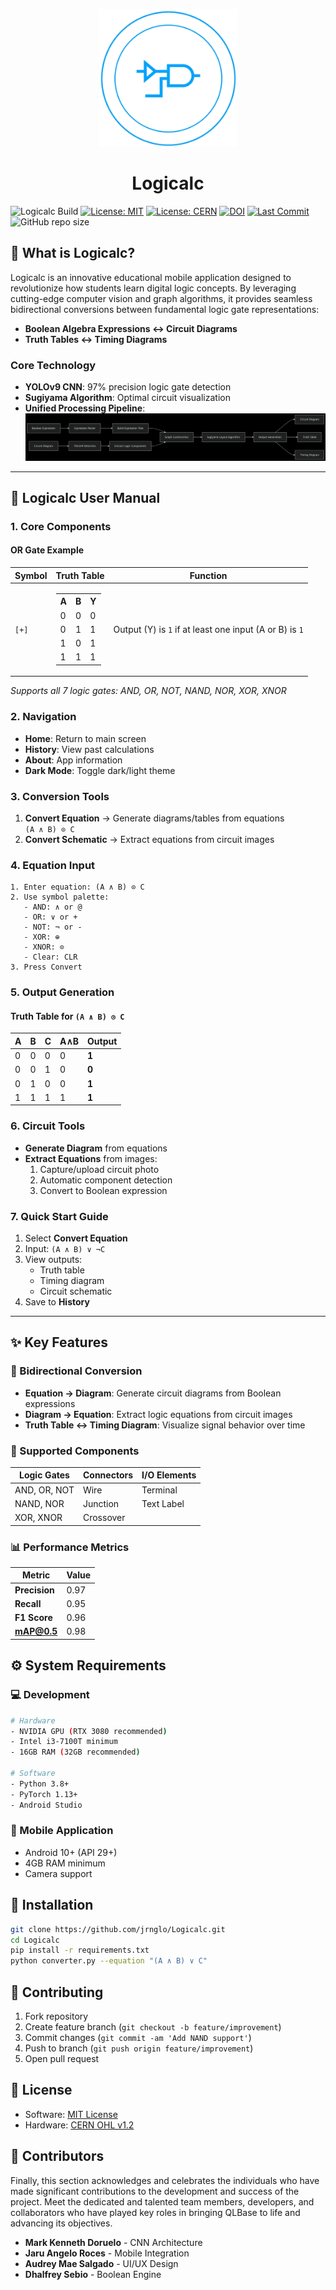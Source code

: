 <p align="center">
    <img src="assets/logicalc-icon.png" width="220" />
    <h1 align="center">Logicalc</h1>
</p>

![Logicalc Build](https://github.com/jrnglo/Logicalc/actions/workflows/build.yml/badge.svg)
[![License: MIT](https://img.shields.io/badge/License-MIT-blue.svg)](LICENSE-MIT)
[![License: CERN](https://img.shields.io/badge/License-CERN_OHL_1.2-blue.svg)](LICENSE-CERN)
[![DOI](https://zenodo.org/badge/DOI/10.5281/zenodo.XXXXXX.svg)](https://doi.org/10.5281/zenodo.XXXXXX)
[![Last Commit](https://img.shields.io/github/last-commit/jrnglo/Logicalc.svg?style=flat)](https://github.com/jrnglo/Logicalc)
![GitHub repo size](https://img.shields.io/github/repo-size/jrnglo/Logicalc?logo=git&label=Repo%20Size)

## 🧠 What is Logicalc?

Logicalc is an innovative educational mobile application designed to revolutionize how students learn digital logic concepts. By leveraging cutting-edge computer vision and graph algorithms, it provides seamless bidirectional conversions between fundamental logic gate representations:

- **Boolean Algebra Expressions ↔ Circuit Diagrams**  
- **Truth Tables ↔ Timing Diagrams**  

### Core Technology
- **YOLOv9 CNN**: 97% precision logic gate detection
- **Sugiyama Algorithm**: Optimal circuit visualization
- **Unified Processing Pipeline**:  
  ![System Flowchart](assets/system-flowchart.png)

---

## 📖 Logicalc User Manual

### 1. Core Components
#### OR Gate Example
| **Symbol** | **Truth Table** | **Function** |
|------------|-----------------|--------------|
| `[+]`      | <table><tr><th>A</th><th>B</th><th>Y</th></tr><tr><td>0</td><td>0</td><td>0</td></tr><tr><td>0</td><td>1</td><td>1</td></tr><tr><td>1</td><td>0</td><td>1</td></tr><tr><td>1</td><td>1</td><td>1</td></tr></table> | Output (Y) is `1` if at least one input (A or B) is `1` |

*Supports all 7 logic gates: AND, OR, NOT, NAND, NOR, XOR, XNOR*

### 2. Navigation
- **Home**: Return to main screen
- **History**: View past calculations
- **About**: App information
- **Dark Mode**: Toggle dark/light theme

### 3. Conversion Tools
1. **Convert Equation** → Generate diagrams/tables from equations  
   `(A ∧ B) ⊙ C`
2. **Convert Schematic** → Extract equations from circuit images

### 4. Equation Input
```plaintext
1. Enter equation: (A ∧ B) ⊙ C
2. Use symbol palette:
   - AND: ∧ or @
   - OR: ∨ or +
   - NOT: ¬ or -
   - XOR: ⊕ 
   - XNOR: ⊙
   - Clear: CLR
3. Press Convert
```

### 5. Output Generation
#### Truth Table for `(A ∧ B) ⊙ C`
| A | B | C | A∧B | Output |
|---|---|---|---|--------|
| 0 | 0 | 0 | 0   | **1**  |
| 0 | 0 | 1 | 0   | **0**  |
| 0 | 1 | 0 | 0   | **1**  |
| 1 | 1 | 1 | 1   | **1**  |

### 6. Circuit Tools
- **Generate Diagram** from equations  
- **Extract Equations** from images:
  1. Capture/upload circuit photo
  2. Automatic component detection
  3. Convert to Boolean expression

### 7. Quick Start Guide
1. Select **Convert Equation**
2. Input: `(A ∧ B) ∨ ¬C`
3. View outputs:
   - Truth table
   - Timing diagram
   - Circuit schematic
4. Save to **History**

---

## ✨ Key Features
### 🔄 Bidirectional Conversion
- **Equation → Diagram**: Generate circuit diagrams from Boolean expressions
- **Diagram → Equation**: Extract logic equations from circuit images
- **Truth Table ↔ Timing Diagram**: Visualize signal behavior over time

### 🧩 Supported Components
| Logic Gates | Connectors | I/O Elements |
|-------------|------------|--------------|
| AND, OR, NOT| Wire       | Terminal     |
| NAND, NOR   | Junction   | Text Label   |
| XOR, XNOR   | Crossover  |              |

### 📊 Performance Metrics
| Metric       | Value |
|--------------|-------|
| **Precision**| 0.97  |
| **Recall**   | 0.95  |
| **F1 Score** | 0.96  |
| **mAP@0.5**  | 0.98  |

## ⚙️ System Requirements
### 💻 Development
```bash
# Hardware
- NVIDIA GPU (RTX 3080 recommended)
- Intel i3-7100T minimum
- 16GB RAM (32GB recommended)

# Software
- Python 3.8+
- PyTorch 1.13+
- Android Studio
```

### 📱 Mobile Application
- Android 10+ (API 29+)
- 4GB RAM minimum
- Camera support

## 🚀 Installation
```bash
git clone https://github.com/jrnglo/Logicalc.git
cd Logicalc
pip install -r requirements.txt
python converter.py --equation "(A ∧ B) ∨ C"
```

## 🤝 Contributing
1. Fork repository
2. Create feature branch (`git checkout -b feature/improvement`)
3. Commit changes (`git commit -am 'Add NAND support'`)
4. Push to branch (`git push origin feature/improvement`)
5. Open pull request

## 📜 License
- Software: [MIT License](LICENSE-MIT)
- Hardware: [CERN OHL v1.2](LICENSE-CERN)

## 👥 Contributors
Finally, this section acknowledges and celebrates the individuals who have made significant contributions to the development and success of the project. Meet the dedicated and talented team members, developers, and collaborators who have played key roles in bringing QLBase to life and advancing its objectives.
- **Mark Kenneth Doruelo** - CNN Architecture
- **Jaru Angelo Roces** - Mobile Integration
- **Audrey Mae Salgado** - UI/UX Design
- **Dhalfrey Sebio** - Boolean Engine
